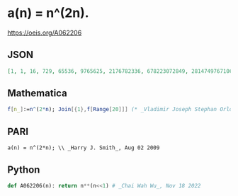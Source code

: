 # a\(n\) \= n^\(2n\)\.
https://oeis.org/A062206
## JSON
```JSON
[1, 1, 16, 729, 65536, 9765625, 2176782336, 678223072849, 281474976710656, 150094635296999121, 100000000000000000000, 81402749386839761113321, 79496847203390844133441536, 91733330193268616658399616009, 123476695691247935826229781856256]
```
## Mathematica
```Mathematica
f[n_]:=n^(2*n); Join[{1},f[Range[20]]] (* _Vladimir Joseph Stephan Orlovsky_, Feb 19 2011 *)
```
## PARI
```PARI
a(n) = n^(2*n); \\ _Harry J. Smith_, Aug 02 2009
```
## Python
```Python
def A062206(n): return n**(n<<1) # _Chai Wah Wu_, Nov 18 2022
```
